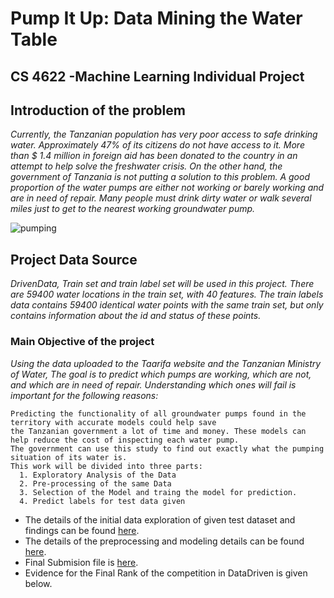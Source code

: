 # Pump It Up: Data Mining the Water Table

## **CS 4622 -Machine Learning Individual Project**

## **Introduction of the problem**

   *Currently, the Tanzanian population has very poor access to safe drinking water. 
  Approximately 47% of its citizens do not have access to it. More than $ 1.4 million in foreign aid
  has been donated to the country in an attempt to help solve the freshwater crisis. On the other hand,
  the government of Tanzania is not putting a solution to this problem. A good proportion of the water pumps
  are either not working or barely working and are in need of repair. Many people must drink dirty water or
  walk several miles just to get to the nearest working groundwater pump.* 

   ![pumping](https://user-images.githubusercontent.com/46936272/132973229-8b5c1601-3080-48b7-a71d-b9e614b4df1e.jpg) 

## **Project Data Source** 

  *DrivenData, Train set and train label set will be used in this project. There are 59400 water locations in the train set, with 40 features. The train labels data contains 59400    identical water points with the same train set, but only contains information about the id and status of these points.*

### **Main Objective of the project**

  *Using the data uploaded to the Taarifa website and the Tanzanian Ministry of Water, The goal is to predict which pumps are working,
  which are not, and which are in need of repair. Understanding which ones will fail is important for the following reasons:*

    Predicting the functionality of all groundwater pumps found in the territory with accurate models could help save 
    the Tanzanian government a lot of time and money. These models can help reduce the cost of inspecting each water pump.
    The government can use this study to find out exactly what the pumping situation of its water is.
    This work will be divided into three parts: 
      1. Exploratory Analysis of the Data
      2. Pre-processing of the same Data
      3. Selection of the Model and traing the model for prediction.
      4. Predict labels for test data given

* The details of the initial data exploration of given test dataset and findings can be found [here](https://github.com/sthenusan/ml-project-assignment/blob/main/Initial%20Exploration.md).
* The details of the preprocessing and modeling details can be found [here](https://github.com/sthenusan/ml-project-assignment/blob/main/Preprocess%20and%20Model%20Building.md).
* Final Submision file is [here](https://github.com/sthenusan/ml-project-assignment/blob/main/Submissions/submission_final_best_RFC.csv).
* Evidence for the Final Rank of the competition in DataDriven is given below.
